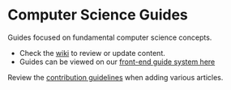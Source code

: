 # Computer Science Guides

Guides focused on fundamental computer science concepts. 

 * Check the [wiki](https://github.com/codepath/compsci_guides/wiki) to review or update content.
 * Guides can be viewed on our [front-end guide system here](https://guides.codepath.com/compsci)

Review the [contribution guidelines](https://github.com/codepath/compsci_guides/wiki/Contributing-Guidelines) when adding various articles. 

